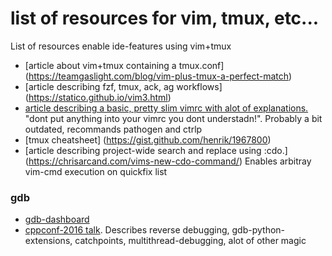 # list of resources for vim, tmux, etc... 
List of resources enable ide-features using vim+tmux

* [article about vim+tmux containing a tmux.conf] (https://teamgaslight.com/blog/vim-plus-tmux-a-perfect-match)
* [article describing fzf, tmux, ack, ag workflows] (https://statico.github.io/vim3.html)
* [article describing a basic, pretty slim vimrc with alot of explanations.](https://dougblack.io/words/a-good-vimrc.html#colors) "dont put anything into your vimrc you dont understadn!". Probably a bit outdated, recommands pathogen and ctrlp
* [tmux cheatsheet] (https://gist.github.com/henrik/1967800)
* [article describing project-wide search and replace using :cdo.] (https://chrisarcand.com/vims-new-cdo-command/) Enables arbitray vim-cmd execution on quickfix list

### gdb

* [gdb-dashboard](https://github.com/cyrus-and/gdb-dashboard) 
* [cppconf-2016 talk](https://github.com/CppCon/CppCon2016/blob/master/Tutorials/GDB%20-%20a%20lot%20more%20than%20you%20realized/GDB%20-%20a%20lot%20more%20than%20you%20realized%20-%20Greg%20Law%20-%20CppCon%202016.pdf). Describes reverse debugging, gdb-python-extensions, catchpoints, multithread-debugging, alot of other magic
